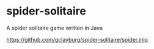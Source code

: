 # spider-solitaire
A spider solitaire game written in Java

https://github.com/gclayburg/spider-solitaire/spider.jnlp
